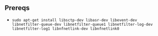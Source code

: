 ## Prereqs

- `sudo apt-get install libsctp-dev libasr-dev libevent-dev libnetfilter-queue-dev libnetfilter-queue1 libnetfilter-log-dev libnetfilter-log1 libnfnetlink-dev libnfnetlink0`